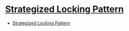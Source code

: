 # [Strategized Locking Pattern](https://www.codeproject.com/Articles/33241/Strategized-Locking-Pattern)

- [Strategized Locking Pattern](#strategized-locking-pattern)

